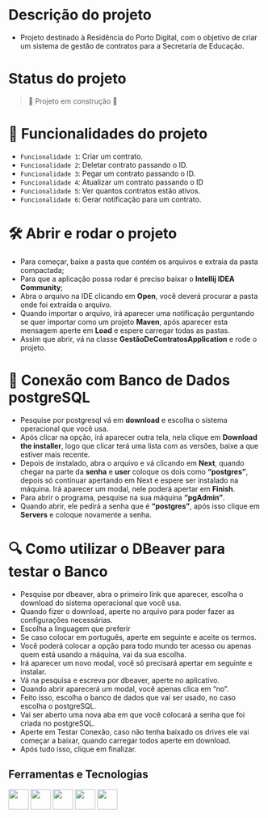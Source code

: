 # Descrição do projeto
- Projeto destinado à Residência do Porto Digital, com o objetivo de criar um sistema de gestão de contratos para a Secretaria de Educação.
  
# Status do projeto
> :construction: Projeto em construção :construction:

# :hammer: Funcionalidades do projeto

- `Funcionalidade 1`: Criar um contrato.
- `Funcionalidade 2`: Deletar contrato passando o ID.
- `Funcionalidade 3`: Pegar um contrato passando o ID.
- `Funcionalidade 4`: Atualizar um contrato passando o ID
- `Funcionalidade 5`: Ver quantos contratos estão ativos.
- `Funcionalidade 6`: Gerar notificação para um contrato.


# 🛠️ Abrir e rodar o projeto
- Para começar, baixe a pasta que contém os arquivos e extraia da pasta compactada;
- Para que a aplicação possa rodar é preciso baixar o **Intellij IDEA Community**;
- Abra o arquivo na IDE clicando em **Open**, você deverá procurar a pasta onde foi extraída o arquivo.
- Quando importar o arquivo, irá aparecer uma notificação perguntando se quer importar como um projeto **Maven**, após aparecer esta mensagem aperte em **Load** e espere carregar todas as pastas.
- Assim que abrir, vá na classe **GestãoDeContratosApplication** e rode o projeto.

# 🔌 Conexão com Banco de Dados postgreSQL
- Pesquise por postgresql vá em **download** e escolha o sistema operacional que você usa.
- Após clicar na opção, irá aparecer outra tela, nela clique em **Download the installer**, logo que clicar terá uma lista com as versões, baixe a que estiver mais recente.
- Depois de instalado, abra o arquivo e vá clicando em **Next**, quando chegar na parte da **senha** e **user** coloque os dois como **“postgres”**, depois só continuar apertando em Next e espere ser instalado na máquina. Irá aparecer um modal, nele poderá apertar em **Finish**.
- Para abrir o programa, pesquise na sua máquina **“pgAdmin”**.
- Quando abrir, ele pedirá a senha que é **“postgres”**, após isso clique em **Servers** e coloque novamente a senha.

# 🔍 Como utilizar o DBeaver para testar o Banco  
- Pesquise por dbeaver, abra o primeiro link que aparecer, escolha o download do sistema operacional que você usa.
- Quando fizer o download, aperte no arquivo para poder fazer as configurações necessárias.
- Escolha a linguagem que preferir
- Se caso colocar em português, aperte em seguinte e aceite os termos.
- Você poderá colocar a opção para todo mundo ter acesso ou apenas quem está usando a máquina, vai da sua escolha.
- Irá aparecer um novo modal, você só precisará apertar em seguinte e instalar.
- Vá na pesquisa e escreva por dbeaver, aperte no aplicativo.
- Quando abrir aparecerá um modal, você apenas clica em “no”.
- Feito isso, escolha o banco de dados que vai ser usado, no caso escolha o postgreSQL.
- Vai ser aberto uma nova aba em que você colocará a senha que foi criada no postgreSQL.
- Aperte em Testar Conexão, caso não tenha baixado os drives ele vai começar a baixar, quando carregar todos aperte em download.
- Após tudo isso, clique em finalizar.

## Ferramentas e Tecnologias
<img loading="lazy" src="https://cdn.jsdelivr.net/gh/devicons/devicon@latest/icons/spring/spring-original.svg" width="40" height="40"/> <img loading="lazy" src="https://cdn.jsdelivr.net/gh/devicons/devicon@latest/icons/java/java-original.svg" width="40" height="40"/> <img loading="lazy" src="https://cdn.jsdelivr.net/gh/devicons/devicon@latest/icons/postgresql/postgresql-original.svg" width="40" height="40" /> <img loading="lazy" src="https://cdn.jsdelivr.net/gh/devicons/devicon@latest/icons/postman/postman-original.svg" width="40" height="40" /> <img loading = "lazy" src="https://cdn.jsdelivr.net/gh/devicons/devicon@latest/icons/dbeaver/dbeaver-original.svg" width="40" height="40" />

          
          

      
           
          
   
              
          
